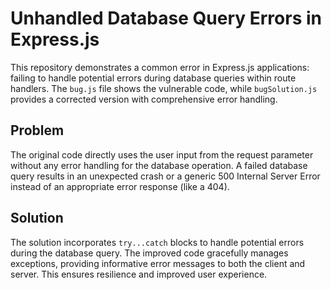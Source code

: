 # Unhandled Database Query Errors in Express.js

This repository demonstrates a common error in Express.js applications: failing to handle potential errors during database queries within route handlers.  The `bug.js` file shows the vulnerable code, while `bugSolution.js` provides a corrected version with comprehensive error handling.

## Problem

The original code directly uses the user input from the request parameter without any error handling for the database operation. A failed database query results in an unexpected crash or a generic 500 Internal Server Error instead of an appropriate error response (like a 404). 

## Solution

The solution incorporates `try...catch` blocks to handle potential errors during the database query.  The improved code gracefully manages exceptions, providing informative error messages to both the client and server. This ensures resilience and improved user experience.